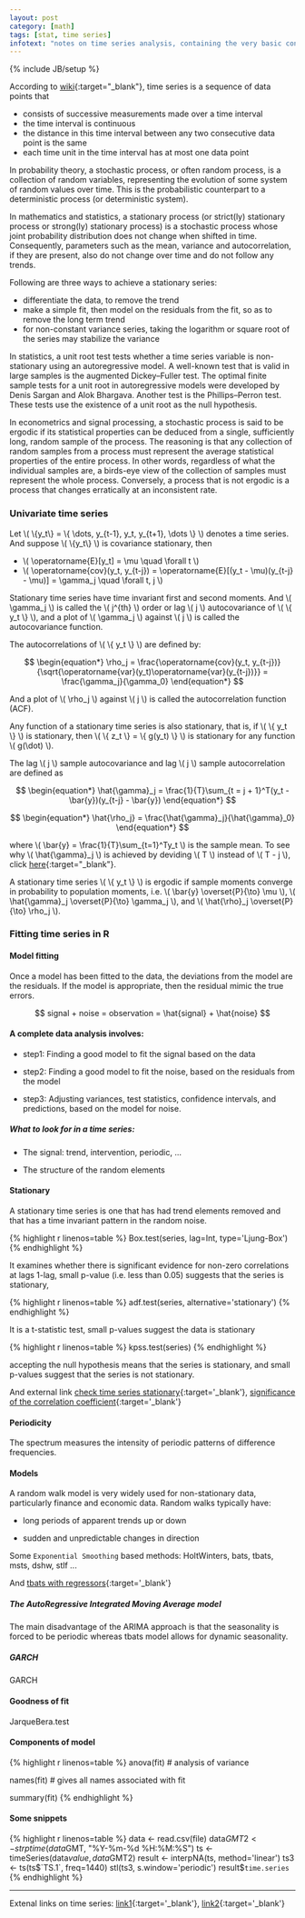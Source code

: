 ```yaml
---
layout: post
category: [math]
tags: [stat, time series]
infotext: "notes on time series analysis, containing the very basic concepts, some of them recall me of the course 'digital signal processing'"
---
```

{% include JB/setup %}

<script type="text/javascript" src="http://cdn.mathjax.org/mathjax/latest/MathJax.js?config=TeX-AMS-MML_HTMLorMML"></script>

According to [wiki]( https://en.wikipedia.org/wiki/Time_series ){:target="_blank"}, time series is a 
sequence of data points that 

- consists of successive measurements made over a time interval
- the time interval is continuous
- the distance in this time interval between any two consecutive data point is the same
- each time unit in the time interval has at most one data point

In probability theory, a stochastic process, or often random process, is a collection of random 
variables, representing the evolution of some system of random values over time. This is the 
probabilistic counterpart to a deterministic process (or deterministic system).

In mathematics and statistics, a stationary process (or strict(ly) stationary process or strong(ly) 
stationary process) is a stochastic process whose joint probability distribution does not change 
when shifted in time. Consequently, parameters such as the mean, variance and autocorrelation, 
if they are present, also do not change over time and do not follow any trends.

Following are three ways to achieve a stationary series:
- differentiate the data, to remove the trend
- make a simple fit, then model on the residuals from the fit, so as to remove the long term trend
- for non-constant variance series, taking the logarithm or square root of the series may stabilize 
the variance

In statistics, a unit root test tests whether a time series variable is non-stationary using an 
autoregressive model. A well-known test that is valid in large samples is the augmented 
Dickey–Fuller test. The optimal finite sample tests for a unit root in autoregressive models were 
developed by Denis Sargan and Alok Bhargava. Another test is the Phillips–Perron test. These tests 
use the existence of a unit root as the null hypothesis.

In econometrics and signal processing, a stochastic process is said to be ergodic if its statistical 
properties can be deduced from a single, sufficiently long, random sample of the process. The 
reasoning is that any collection of random samples from a process must represent the average 
statistical properties of the entire process. In other words, regardless of what the individual 
samples are, a birds-eye view of the collection of samples must represent the whole process. 
Conversely, a process that is not ergodic is a process that changes erratically at an inconsistent 
rate.

### Univariate time series

Let \\( \\{y_t\\} = \\{ \dots, y_{t-1}, y_t, y_{t+1}, \dots \\} \\) denotes a time series. And 
suppose \\( \\{y_t\\} \\) is covariance stationary, then

-   \\( \operatorname{E}[y_t] = \mu \quad \forall t \\)
-   \\( \operatorname{cov}(y_t, y_{t-j}) = \operatorname{E}[(y_t - \mu)(y_{t-j} - \mu)] = \gamma_j \quad \forall t, j \\)

Stationary time series have time invariant first and second moments. And \\( \gamma_j \\) is called 
the \\( j^{th} \\) order or lag \\( j \\) autocovariance of \\( \\{ y_t \\} \\), and a plot of 
\\( \gamma_j \\) against \\( j \\) is called the autocovariance function.

The autocorrelations of \\( \\{ y_t \\} \\) are defined by:

$$
\begin{equation*}
\rho_j = \frac{\operatorname{cov}(y_t, y_{t-j})}{\sqrt{\operatorname{var}(y_t)\operatorname{var}(y_{t-j})}} = \frac{\gamma_j}{\gamma_0}
\end{equation*}
$$

And a plot of \\( \rho_j \\) against \\( j \\) is called the autocorrelation function (ACF).

Any function of a stationary time series is also stationary, that is, if \\( \\{ y_t \\} \\) is 
stationary, then \\( \\{ z_t \\} = \\{ g(y_t) \\} \\) is stationary for any function 
\\( g(\dot) \\).

The lag \\( j \\) sample autocovariance and lag \\( j \\) sample autocorrelation are defined as

$$
\begin{equation*}
\hat{\gamma}_j = \frac{1}{T}\sum_{t = j + 1}^T(y_t - \bar{y})(y_{t-j} - \bar{y})
\end{equation*}
$$

$$
\begin{equation*}
\hat{\rho_j} = \frac{\hat{\gamma}_j}{\hat{\gamma}_0}
\end{equation*}
$$

where \\( \bar{y} = \frac{1}{T}\sum_{t=1}^Ty_t \\) is the sample mean. To see why \\( \hat{\gamma}_j \\) is achieved by deviding \\( T \\) instead of \\( T - j \\), click [here]( http://stats.stackexchange.com/questions/56238/question-about-sample-autocovariance-function ){:target="_blank"}.

A stationary time series \\( \\{ y_t \\} \\) is ergodic if sample moments converge in probability to population moments, i.e. \\( \bar{y} \overset{P}{\to} \mu \\), \\( \hat{\gamma}_j \overset{P}{\to} \gamma_j \\), and \\( \hat{\rho}_j \overset{P}{\to} \rho_j \\).

### Fitting time series in R

#### Model fitting

Once a model has been fitted to the data, the deviations from the model are the residuals. If the model 
is appropriate, then the residual mimic the true errors.

$$
signal + noise = observation = \hat{signal} + \hat{noise}
$$

#### A complete data analysis involves:

- step1: Finding a good model to fit the signal based on the data

- step2: Finding a good model to fit the noise, based on the residuals from the model

- step3: Adjusting variances, test statistics, confidence intervals, and predictions, based on the model for noise.

##### What to look for in a time series:

- The signal: trend, intervention, periodic, ...
 
- The structure of the random elements

#### Stationary

A stationary time series is one that has had trend elements removed and that has a time invariant pattern in the 
random noise.

{% highlight r linenos=table %}
Box.test(series, lag=Int, type='Ljung-Box')
{% endhighlight %}

It examines whether there is significant evidence for non-zero correlations at lags 1-lag, small 
p-value (i.e. less than 0.05) suggests that the series is stationary,
 
{% highlight r linenos=table %}
adf.test(series, alternative='stationary')
{% endhighlight %}

It is a t-statistic test, small p-values suggest the data is stationary

{% highlight r linenos=table %}
kpss.test(series)
{% endhighlight %}

accepting the null hypothesis means that the series is stationary, and small p-values suggest 
that the series is not stationary.

And external link [check time series stationary](http://www.statosphere.com.au/check-time-series-stationary-r/){:target='_blank'}, 
[significance of the correlation coefficient](http://janda.org/c10/Lectures/topic06/L24-significanceR.htm){:target='_blank'}

#### Periodicity

The spectrum measures the intensity of periodic patterns of difference frequencies.

#### Models

A random walk model is very widely used for non-stationary data, particularly finance and economic data. Random 
walks typically have:

- long periods of apparent trends up or down
 
- sudden and unpredictable changes in direction

Some `Exponential Smoothing` based methods: HoltWinters, bats, tbats, msts, dshw, stlf ...

And [tbats with regressors](http://robjhyndman.com/hyndsight/tbats-with-regressors/){:target='_blank'}

##### The AutoRegressive Integrated Moving Average model

The main disadvantage of the ARIMA approach is that the seasonality is forced to be periodic whereas 
tbats model allows for dynamic seasonality.

##### GARCH

GARCH

#### Goodness of fit

JarqueBera.test

#### Components of model 

{% highlight r linenos=table %}
anova(fit) # analysis of variance

names(fit) # gives all names associated with fit

summary(fit)
{% endhighlight %}

#### Some snippets

{% highlight r linenos=table %}
data <- read.csv(file)
data$GMT2 <- strptime(data$GMT, "%Y-%m-%d %H:%M:%S")
ts <- timeSeries(data$value, data$GMT2)
result <- interpNA(ts, method='linear')
ts3 <- ts(ts$`TS.1`, freq=1440)
stl(ts3, s.window='periodic')
result$`time.series`
{% endhighlight %}

---

Extenal links on time series: [link1](http://zoonek2.free.fr/UNIX/48_R/15.html){:target='_blank'}, 
[link2](https://onlinecourses.science.psu.edu/stat510/node/64){:target='_blank'}